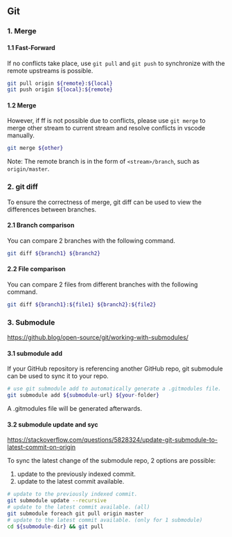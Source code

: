 ## Git

### 1. Merge

#### 1.1 Fast-Forward
If no conflicts take place, use `git pull` and `git push` to synchronize with the remote upstreams is possible.

```bash
git pull origin ${remote}:${local}
git push origin ${local}:${remote}
```

#### 1.2 Merge
However, if ff is not possible due to conflicts, please use `git merge` to merge other stream to current stream and resolve conflicts in vscode manually.

```bash
git merge ${other}
```

Note: The remote branch is in the form of `<stream>/branch`, such as `origin/master`.


### 2. git diff

To ensure the correctness of merge, git diff can be used to view the differences between branches.

#### 2.1 Branch comparison
You can compare 2 branches with the following command.
```bash
git diff ${branch1} ${branch2}
```

#### 2.2 File comparison
You can compare 2 files from different branches with the following command.
```bash
git diff ${branch1}:${file1} ${branch2}:${file2}
```

### 3. Submodule
https://github.blog/open-source/git/working-with-submodules/

#### 3.1 submodule add
If your GitHub repository is referencing another GitHub repo, git submodule can be used to sync it to your repo.

```bash
# use git submodule add to automatically generate a .gitmodules file. 
git submodule add ${submodule-url} ${your-folder}
```

A .gitmodules file will be generated afterwards.

#### 3.2 submodule update and syc
https://stackoverflow.com/questions/5828324/update-git-submodule-to-latest-commit-on-origin

To sync the latest change of the submodule repo, 2 options are possible:
1. update to the previously indexed commit.
2. update to the latest commit available.

```bash
# update to the previously indexed commit.
git submodule update --recursive
# update to the latest commit available. (all)
git submodule foreach git pull origin master
# update to the latest commit available. (only for 1 submodule)
cd ${submodule-dir} && git pull
```